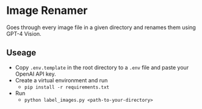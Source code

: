 # Image Renamer

Goes through every image file in a given directory and renames them using GPT-4 Vision.

## Useage

- Copy `.env.template` in the root directory to a `.env` file and paste your OpenAI API key.
- Create a virtual environment and run 
  - `pip install -r requirements.txt`
- Run 
  - `python label_images.py <path-to-your-directory>`
